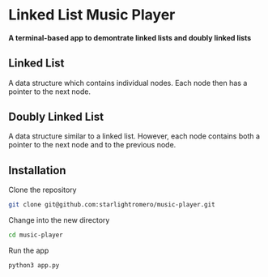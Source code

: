 # Linked List Music Player

#### A terminal-based app to demontrate **linked lists** and **doubly linked lists**

## Linked List

A data structure which contains individual nodes. Each node then has a pointer to the next node.

## Doubly Linked List

A data structure similar to a linked list. However, each node contains both a pointer to the next node and to the previous node.

## Installation

Clone the repository
```zsh
git clone git@github.com:starlightromero/music-player.git
```

Change into the new directory
```zsh
cd music-player
```

Run the app
```zsh
python3 app.py
```
